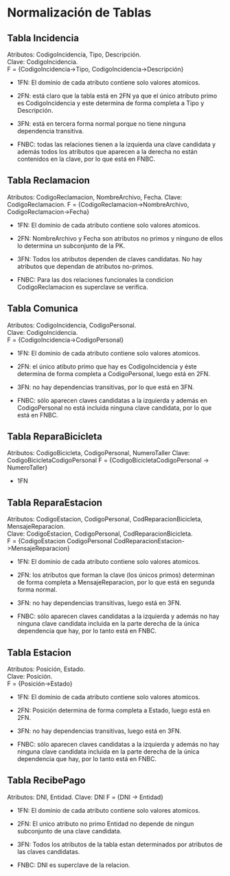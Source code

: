 # Normalización de Tablas

## Tabla Incidencia
Atributos: CodigoIncidencia, Tipo, Descripción.  
Clave: CodigoIncidencia.  
F = {CodigoIncidencia->Tipo, CodigoIncidencia->Descripción}  

- 1FN: El dominio de cada atributo contiene solo valores atomicos.

- 2FN: está claro que la tabla está en 2FN ya que el único atributo primo es CodigoIncidencia y este determina de forma completa a Tipo y Descripción.  

- 3FN: está en tercera forma normal porque no tiene ninguna dependencia transitiva.  

- FNBC: todas las relaciones tienen a la izquierda una clave candidata y además todos los atributos que aparecen a la derecha no están contenidos en la clave, por lo que está en FNBC.  

## Tabla Reclamacion  
Atributos: CodigoReclamacion, NombreArchivo, Fecha.
Clave: CodigoReclamacion.
F = {CodigoReclamacion->NombreArchivo, CodigoReclamacion->Fecha}

- 1FN: El dominio de cada atributo contiene solo valores atomicos.

- 2FN: NombreArchivo y Fecha son atributos no primos y ninguno de ellos
lo determina un subconjunto de la PK.

- 3FN: Todos los atributos dependen de claves candidatas. No hay atributos que dependan de atributos no-primos.

- FNBC: Para las dos relaciones funcionales la condicion CodigoReclamacion es superclave se verifica.

## Tabla Comunica  
Atributos: CodigoIncidencia, CodigoPersonal.  
Clave: CodigoIncidencia.  
F = {CodigoIncidencia->CodigoPersonal}  

- 1FN: El dominio de cada atributo contiene solo valores atomicos.

- 2FN: el único atibuto primo que hay es CodigoIncidencia y éste determina de forma completa a CodigoPersonal, luego está en 2FN.  

- 3FN: no hay dependencias transitivas, por lo que está en 3FN.  

- FNBC: sólo aparecen claves candidatas a la izquierda y además en CodigoPersonal no está incluida ninguna clave candidata, por lo que está en FNBC.

## Tabla ReparaBicicleta
Atributos: CodigoBicicleta, CodigoPersonal, NumeroTaller
Clave: CodigoBicicletaCodigoPersonal
F = {CodigoBicicletaCodigoPersonal -> NumeroTaller}

- 1FN 

## Tabla ReparaEstacion
Atributos: CodigoEstacion, CodigoPersonal, CodReparacionBicicleta, MensajeReparacion.  
Clave: CodigoEstacion, CodigoPersonal, CodReparacionBicicleta.  
F = {CodigoEstacion CodigoPersonal CodReparacionEstacion->MensajeReparacion}  

- 1FN: El dominio de cada atributo contiene solo valores atomicos.

- 2FN: los atributos que forman la clave (los únicos primos) determinan de forma completa a MensajeReparacion, por lo que está en segunda forma normal.  

- 3FN: no hay dependencias transitivas, luego está en 3FN.  

- FNBC: sólo aparecen claves candidatas a la izquierda y además no hay ninguna clave candidata incluida en la parte derecha de la única dependencia que hay, por lo tanto está en FNBC.


## Tabla Estacion
Atributos: Posición, Estado.  
Clave: Posición.  
F = {Posición->Estado}  

- 1FN: El dominio de cada atributo contiene solo valores atomicos.

- 2FN: Posición determina de forma completa a Estado, luego está en 2FN.  

- 3FN: no hay dependencias transitivas, luego está en 3FN.  

- FNBC: sólo aparecen claves candidatas a la izquierda y además no hay ninguna clave candidata incluida en la parte derecha de la única dependencia que hay, por lo tanto está en FNBC.


## Tabla RecibePago
Atributos: DNI, Entidad.
Clave: DNI
F = {DNI -> Entidad}

- 1FN: El dominio de cada atributo contiene solo valores atomicos.

- 2FN: El unico atributo no primo Entidad no depende de ningun subconjunto de una clave candidata.

- 3FN: Todos los atributos de la tabla estan determinados por atributos de las claves candidatas.

- FNBC: DNI es superclave de la relacion.